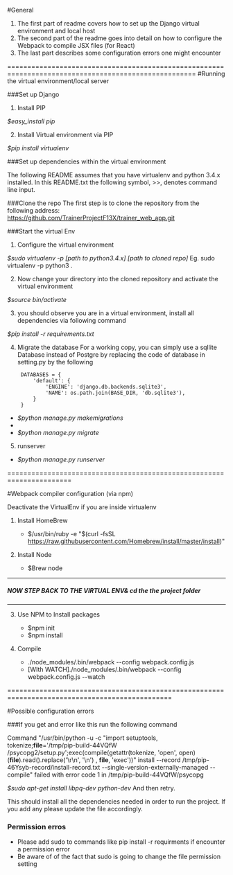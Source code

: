 #General

  1. The first part of readme covers how to set up the Django virtual environment and local host
  2. The second part of the readme goes into detail on how to configure the Webpack to compile JSX files (for React)
  3. The last part describes some configuration errors one might encounter


=====================================================================================================
#Running the virtual environment/local server

###Set up Django

1. Install PIP

  *$easy_install pip*

2. Install Virtual environment via PIP

  *$pip install virtualenv*


###Set up dependencies within the virtual environment

The following README assumes that you have virtualenv and python 3.4.x installed.
In this README.txt the following symbol, >>, denotes command line input.

###Clone the repo
The first step is to clone the repository from the following address:
https://github.com/TrainerProjectF13X/trainer_web_app.git


###Start the virtual Env

1. Configure the virtual environment

  *$sudo virtualenv -p [path to python3.4.x] [path to cloned repo]*
  Eg. sudo virtualenv -p python3 .


2. Now change your directory into the cloned repository and activate the virtual environment

  *$source bin/activate*



3. you should observe you are in a virtual environment, install all dependencies via following command


  *$pip install -r requirements.txt*


4. Migrate the database
  For a working copy, you can simply use a sqllite Database instead of Postgre by replacing the code of database in setting.py by the following


            
        DATABASES = {
            'default': {
                'ENGINE': 'django.db.backends.sqlite3',
                'NAME': os.path.join(BASE_DIR, 'db.sqlite3'),
            }
        }


  * *$python manage.py makemigrations*
  * 
  * *$python manage.py migrate*

5. runserver

  * *$python manage.py runserver*
  

======================================================================

#Webpack compiler configuration (via npm)

  Deactivate the VirtualEnv if you are inside virtualenv

1. Install HomeBrew
   * $/usr/bin/ruby -e "$(curl -fsSL https://raw.githubusercontent.com/Homebrew/install/master/install)"

2. Install Node
   * $Brew node

   

---------------------------------------------------
##### *NOW STEP BACK TO THE VIRTUAL ENV& cd the the project folder*
--------------------------------------------------



3. Use NPM to Install packages

   * $npm init
   * $npm install

4. Compile 

   * ./node_modules/.bin/webpack --config webpack.config.js
   * [WIth WATCH]./node_modules/.bin/webpack --config webpack.config.js --watch


===============================================================================================

#Possible configuration errors

###If you get and error like this run the following command 

Command "/usr/bin/python -u -c "import setuptools, tokenize;__file__='/tmp/pip-build-44VQfW
/psycopg2/setup.py';exec(compile(getattr(tokenize, 'open', open)(__file__).read().replace('\r\n', '\n')
, __file__, 'exec'))" install --record /tmp/pip-46Ysyb-record/install-record.txt 
--single-version-externally-managed --compile" failed with error code 1 in /tmp/pip-build-44VQfW/psycopg



  *$sudo apt-get install libpq-dev python-dev*
  And then retry.


This should install all the dependencies needed in order to run the project. 
If you add any please update the file accordingly.
### Permission erros

* Please add sudo to commands like pip install -r requirments if encounter a permission error
* Be aware of of the fact that sudo is going to change the file permission setting
